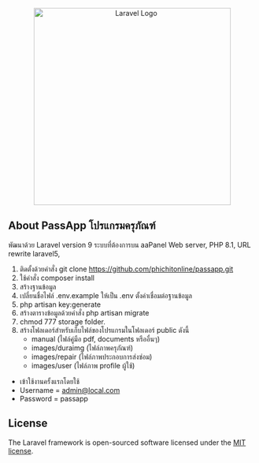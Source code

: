 <p align="center"><a href="https://laravel.com" target="_blank"><img src="https://raw.githubusercontent.com/laravel/art/master/logo-lockup/5%20SVG/2%20CMYK/1%20Full%20Color/laravel-logolockup-cmyk-red.svg" width="400" alt="Laravel Logo"></a></p>

## About PassApp โปรแกรมครุภัณฑ์

พัฒนาด้วย Laravel version 9
ระบบที่ต้องการบน aaPanel Web server, PHP 8.1, URL rewrite laravel5,

1. ติดตั้งด้วยคำสั่ง git clone https://github.com/phichitonline/passapp.git
2. ใช้คำสั่ง composer install
3. สร้างฐานข้อมูล
4. เปลี่ยนชื่อไฟล์ .env.example ให้เป็น .env ตั้งค่าเชื่อมต่อฐานข้อมูล
5. php artisan key:generate
6. สร้างตารางข้อมูลด้วยคำสั่ง php artisan migrate
7. chmod 777 storage folder.
8. สร้างโฟลเดอร์สำหรับเก็บไฟล์ของโปรแกรมในโฟลเดอร์ public ดังนี้
    - manual (ไฟล์คู่มือ pdf, documents หรืออื่นๆ)
    - images/duraimg (ไฟล์ภาพครุภัณฑ์)
    - images/repair (ไฟล์ภาพประกอบการส่งซ่อม)
    - images/user (ไฟล์ภาพ profile ผู้ใช้)

- เข้าใช้งานครั้งแรกโดยใช้
- Username = admin@local.com
- Password = passapp

## License

The Laravel framework is open-sourced software licensed under the [MIT license](https://opensource.org/licenses/MIT).
